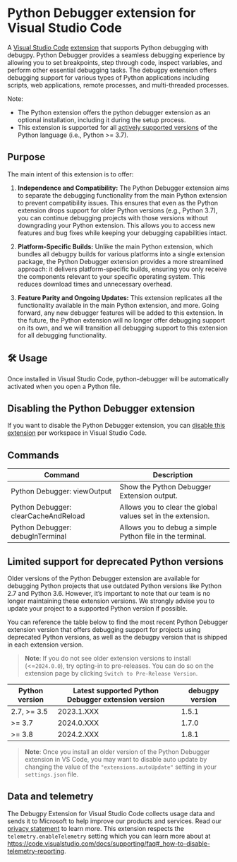 # Python Debugger extension for Visual Studio Code

A [Visual Studio Code](https://code.visualstudio.com/)
[extension](https://marketplace.visualstudio.com/VSCode) that supports Python
debugging with debugpy. Python Debugger provides a seamless debugging experience
by allowing you to set breakpoints, step through code, inspect variables, and
perform other essential debugging tasks. The debugpy extension offers debugging
support for various types of Python applications including scripts, web
applications, remote processes, and multi-threaded processes.

Note:

-   The Python extension offers the python debugger extension as an optional
    installation, including it during the setup process.
-   This extension is supported for all
    [actively supported versions](https://devguide.python.org/#status-of-python-branches)
    of the Python language (i.e., Python >= 3.7).

## Purpose

The main intent of this extension is to offer:

1. **Independence and Compatibility:** The Python Debugger extension aims to
   separate the debugging functionality from the main Python extension to
   prevent compatibility issues. This ensures that even as the Python extension
   drops support for older Python versions (e.g., Python 3.7), you can continue
   debugging projects with those versions without downgrading your Python
   extension. This allows you to access new features and bug fixes while keeping
   your debugging capabilities intact.

2. **Platform-Specific Builds:** Unlike the main Python extension, which bundles
   all debugpy builds for various platforms into a single extension package, the
   Python Debugger extension provides a more streamlined approach: it delivers
   platform-specific builds, ensuring you only receive the components relevant
   to your specific operating system. This reduces download times and
   unnecessary overhead.

3. **Feature Parity and Ongoing Updates:** This extension replicates all the
   functionality available in the main Python extension, and more. Going
   forward, any new debugger features will be added to this extension. In the
   future, the Python extension will no longer offer debugging support on its
   own, and we will transition all debugging support to this extension for all
   debugging functionality.

## 🛠️ Usage

Once installed in Visual Studio Code, python-debugger will be automatically
activated when you open a Python file.

## Disabling the Python Debugger extension

If you want to disable the Python Debugger extension, you can
[disable this extension](https://code.visualstudio.com/docs/editor/extension-marketplace#_disable-an-extension)
per workspace in Visual Studio Code.

## Commands

| Command                              | Description                                                 |
| ------------------------------------ | ----------------------------------------------------------- |
| Python Debugger: viewOutput          | Show the Python Debugger Extension output.                  |
| Python Debugger: clearCacheAndReload | Allows you to clear the global values set in the extension. |
| Python Debugger: debugInTerminal     | Allows you to debug a simple Python file in the terminal.   |

## Limited support for deprecated Python versions

Older versions of the Python Debugger extension are available for debugging
Python projects that use outdated Python versions like Python 2.7 and Python
3.6. However, it’s important to note that our team is no longer maintaining
these extension versions. We strongly advise you to update your project to a
supported Python version if possible.

You can reference the table below to find the most recent Python Debugger
extension version that offers debugging support for projects using deprecated
Python versions, as well as the debugpy version that is shipped in each
extension version.

> **Note**: If you do not see older extension versions to install
> (<=`2024.0.0`), try opting-in to pre-releases. You can do so on the extension
> page by clicking `Switch to Pre-Release Version`.

| Python version | Latest supported Python Debugger extension version | debugpy version |
| -------------- | -------------------------------------------------- | --------------- |
| 2.7, >= 3.5    | 2023.1.XXX                                         | 1.5.1           |
| >= 3.7         | 2024.0.XXX                                         | 1.7.0           |
| >= 3.8         | 2024.2.XXX                                         | 1.8.1           |

> **Note**: Once you install an older version of the Python Debugger extension
> in VS Code, you may want to disable auto update by changing the value of the
> `"extensions.autoUpdate"` setting in your `settings.json` file.

## Data and telemetry

The Debugpy Extension for Visual Studio Code collects usage data and sends it to
Microsoft to help improve our products and services. Read our
[privacy statement](https://privacy.microsoft.com/privacystatement) to learn
more. This extension respects the `telemetry.enableTelemetry` setting which you
can learn more about at
https://code.visualstudio.com/docs/supporting/faq#_how-to-disable-telemetry-reporting.
